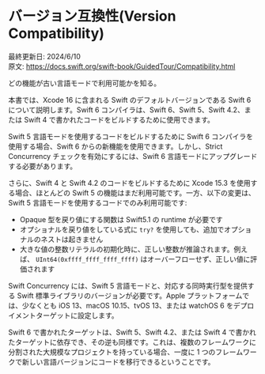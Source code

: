 # バージョン互換性\(Version Compatibility\)

最終更新日: 2024/6/10  
原文: https://docs.swift.org/swift-book/GuidedTour/Compatibility.html

どの機能が古い言語モードで利用可能かを知る。

本書では、Xcode 16 に含まれる Swift のデフォルトバージョンである Swift 6 について説明します。Swift 6 コンパイラは、Swift 6、Swift 5、Swift 4.2、または Swift 4 で書かれたコードをビルドするために使用できます。

Swift 5 言語モードを使用するコードをビルドするために Swift 6 コンパイラを使用する場合、Swift 6 からの新機能を使用できます。しかし、Strict Concurrency チェックを有効にするには、Swift 6 言語モードにアップグレードする必要があります。

さらに、Swift 4 と Swift 4.2 のコードをビルドするために Xcode 15.3 を使用する場合、ほとんどの Swift 5 の機能はまだ利用可能です。一方、以下の変更は、Swift 5 言語モードを使用するコードでのみ利用可能です:

* Opaque 型を戻り値にする関数は Swift5.1 の runtime が必要です
* オプショナルを戻り値をしている式に `try?` を使用しても、追加でオプショナルのネストは起きません
* 大きな値の整数リテラルの初期化時に、正しい整数が推論されます。例えば、 `UInt64(0xffff_ffff_ffff_ffff)` はオーバーフローせず、正しい値に評価されます

Swift Concurrency には、Swift 5 言語モードと、対応する同時実行型を提供する Swift 標準ライブラリのバージョンが必要です。Apple プラットフォームでは、少なくとも iOS 13、macOS 10.15、tvOS 13、または watchOS 6 をデプロイメントターゲットに設定します。

Swift 6 で書かれたターゲットは、Swift 5、Swift 4.2、または Swift 4 で書かれたターゲットに依存でき、その逆も同様です。これは、複数のフレームワークに分割された大規模なプロジェクトを持っている場合、一度に 1 つのフレームワークで新しい言語バージョンにコードを移行できるということです。